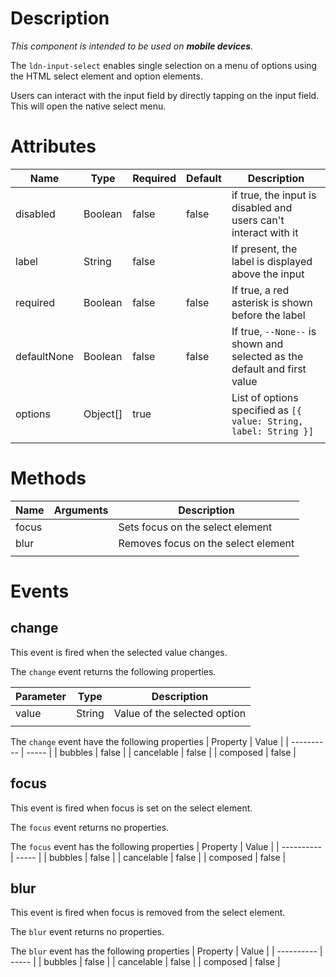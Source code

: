 # Description
_This component is intended to be used on **mobile devices**._

The `ldn-input-select` enables single selection on a menu of options using the HTML select element and option elements.

Users can interact with the input field by directly tapping on the input field. This will open the native select menu.

# Attributes
| Name        | Type     | Required | Default | Description                                                              |
| ----------- | -------- | -------- | ------- | ------------------------------------------------------------------------ |
| disabled    | Boolean  | false    | false   | if true, the input is disabled and users can't interact with it          |
| label       | String   | false    |         | If present, the label is displayed above the input                       |
| required    | Boolean  | false    | false   | If true, a red asterisk is shown before the label                        |
| defaultNone | Boolean  | false    | false   | If true, `--None--` is shown and selected as the default and first value |
| options     | Object[] | true     |         | List of options specified as `[{ value: String, label: String }]`        |
|             |          |          |         |                                                                          |

# Methods

| Name  | Arguments | Description                         |
| ----- | --------- | ----------------------------------- |
| focus |           | Sets focus on the select element    |
| blur  |           | Removes focus on the select element |
|       |           |                                     |

# Events
## change
This event is fired when the selected value changes.

The `change` event returns the following properties.

| Parameter | Type   | Description                  |
| --------- | ------ | ---------------------------- |
| value     | String | Value of the selected option |
|           |        |                              |

The `change` event have the following properties
| Property   | Value |
| ---------- | ----- |
| bubbles    | false |
| cancelable | false |
| composed   | false |

## focus
This event is fired when focus is set on the select element.

The `focus` event returns no properties.

The `focus` event has the following properties
| Property   | Value |
| ---------- | ----- |
| bubbles    | false |
| cancelable | false |
| composed   | false |

## blur
This event is fired when focus is removed from the select element.

The `blur` event returns no properties.

The `blur` event has the following properties
| Property   | Value |
| ---------- | ----- |
| bubbles    | false |
| cancelable | false |
| composed   | false |
